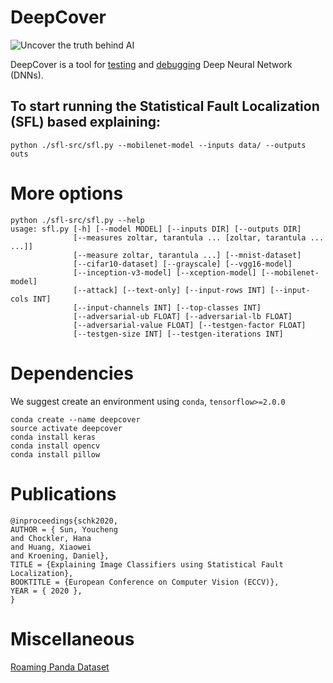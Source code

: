 # DeepCover
![Uncover the truth behind AI](images/deepcover.gif) 

DeepCover is a tool for [testing](https://dl.acm.org/doi/abs/10.1145/3358233) and 
[debugging](https://arxiv.org/abs/1908.02374) Deep Neural Network (DNNs).

## To start running the Statistical Fault Localization (SFL) based explaining:
```
python ./sfl-src/sfl.py --mobilenet-model --inputs data/ --outputs outs
```

# More options
```
python ./sfl-src/sfl.py --help
usage: sfl.py [-h] [--model MODEL] [--inputs DIR] [--outputs DIR]
              [--measures zoltar, tarantula ... [zoltar, tarantula ... ...]]
              [--measure zoltar, tarantula ...] [--mnist-dataset]
              [--cifar10-dataset] [--grayscale] [--vgg16-model]
              [--inception-v3-model] [--xception-model] [--mobilenet-model]
              [--attack] [--text-only] [--input-rows INT] [--input-cols INT]
              [--input-channels INT] [--top-classes INT]
              [--adversarial-ub FLOAT] [--adversarial-lb FLOAT]
              [--adversarial-value FLOAT] [--testgen-factor FLOAT]
              [--testgen-size INT] [--testgen-iterations INT]
```

# Dependencies
We suggest create an environment using `conda`, `tensorflow>=2.0.0`
```
conda create --name deepcover
source activate deepcover
conda install keras
conda install opencv
conda install pillow
```

# Publications
```
@inproceedings{schk2020,
AUTHOR = { Sun, Youcheng
and Chockler, Hana
and Huang, Xiaowei
and Kroening, Daniel},
TITLE = {Explaining Image Classifiers using Statistical Fault Localization},
BOOKTITLE = {European Conference on Computer Vision (ECCV)},
YEAR = { 2020 },
}
```

# Miscellaneous
[Roaming Panda Dataset](https://github.com/theyoucheng/deepcover/tree/master/roaming-panda/)
